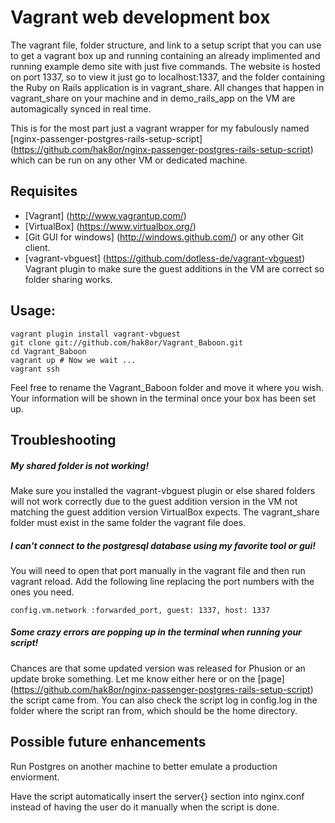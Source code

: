 Vagrant web development box
============================
The vagrant file, folder structure, and link to a setup script that you can use to get a vagrant box up and running containing an already implimented and running example demo site with just five commands. The website is hosted on port 1337, so to view it just go to localhost:1337, and the folder containing the Ruby on Rails application is in vagrant_share. All changes that happen in vagrant_share on your machine and in demo_rails_app on the VM are automagically synced in real time.

This is for the most part just a vagrant wrapper for my fabulously named [nginx-passenger-postgres-rails-setup-script] (https://github.com/hak8or/nginx-passenger-postgres-rails-setup-script) which can be run on any other VM or dedicated machine.

Requisites
----------
+ [Vagrant] (http://www.vagrantup.com/)
+ [VirtualBox] (https://www.virtualbox.org/)
+ [Git GUI for windows] (http://windows.github.com/) or any other Git client.
+ [vagrant-vbguest] (https://github.com/dotless-de/vagrant-vbguest) Vagrant plugin to make sure the guest additions in the VM are correct so folder sharing works.

Usage:
---------
```Batchfile
vagrant plugin install vagrant-vbguest
git clone git://github.com/hak8or/Vagrant_Baboon.git
cd Vagrant_Baboon
vagrant up # Now we wait ...
vagrant ssh
```

Feel free to rename the Vagrant_Baboon folder and move it where you wish. Your information will be shown in the terminal once your box has been set up.

Troubleshooting
---------------
##### My shared folder is not working!
Make sure you installed the vagrant-vbguest plugin or else shared folders will not work correctly due to the guest addition version in the VM not matching the guest addition version VirtualBox expects. The vagrant_share folder must exist in the same folder the vagrant file does.

##### I can't connect to the postgresql database using my favorite tool or gui!
You will need to open that port manually in the vagrant file and then run vagrant reload. Add the following line replacing the port numbers with the ones you need.
```
config.vm.network :forwarded_port, guest: 1337, host: 1337
```

##### Some crazy errors are popping up in the terminal when running your script!
Chances are that some updated version was released for Phusion or an update broke something. Let me know either here or on the [page] (https://github.com/hak8or/nginx-passenger-postgres-rails-setup-script) the script came from. You can also check the script log in config.log in the folder where the script ran from, which should be the home directory.

Possible future enhancements
----------------------------
Run Postgres on another machine to better emulate a production enviorment.

Have the script automatically insert the server{} section into nginx.conf instead of having the user do it manually when the script is done.
